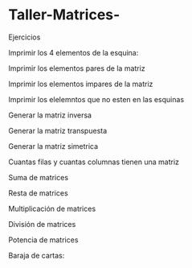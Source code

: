 # Taller-Matrices-

Ejercicios

Imprimir los 4 elementos de la esquina:

Imprimir los elementos pares de la matriz

Imprimir los elementos impares de la matriz

Imprimir los elelemntos que no esten en las esquinas

Generar la matriz inversa

Generar la matriz transpuesta

Generar la matriz simetrica

Cuantas filas y cuantas columnas tienen una matriz

Suma de matrices

Resta de matrices

Multiplicación de matrices

División de matrices

Potencia de matrices

Baraja de cartas:
